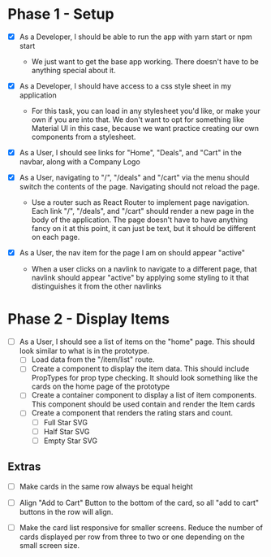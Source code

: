 # Phase 1 - Setup

- [x] As a Developer, I should be able to run the app with yarn start or npm start
  - We just want to get the base app working. There doesn't have to be anything special about it.

- [x] As a Developer, I should have access to a css style sheet in my application
  -  For this task, you can load in any stylesheet you'd like, or make your own if you are into that. We don't want to opt for something like Material UI in this case, because we want practice creating our own components from a stylesheet.

- [x] As a User, I should see links for "Home", "Deals", and "Cart" in the navbar, along with a Company Logo

- [x] As a User, navigating to "/", "/deals" and "/cart" via the menu should switch the contents of the page. Navigating should not reload the page.
  - Use a router such as React Router to implement page navigation. Each link "/", "/deals", and "/cart" should render a new page in the body of the application. The page doesn't have to have anything fancy on it at this point, it can just be text, but it should be different on each page.

- [x] As a User, the nav item for the page I am on should appear "active"
  - When a user clicks on a navlink to navigate to a different page, that navlink should appear "active" by applying some styling to it that distinguishes it from the other navlinks


# Phase 2 - Display Items
- [ ] As a User, I should see a list of items on the "home" page. This should look similar to what is in the prototype.
  - [ ] Load data from the "/item/list" route.
  - [ ] Create a component to display the item data. This should include PropTypes for prop type checking. It should look something like the cards on the home page of the prototype
  - [ ] Create a container component to display a list of item components. This component should be used contain and render the Item cards
  - [ ] Create a component that renders the rating stars and count.
    - [ ] Full Star SVG
    - [ ] Half Star SVG
    - [ ] Empty Star SVG

## Extras
- [ ] Make cards in the same row always be equal height
- [ ] Align "Add to Cart" Button to the bottom of the card, so all "add to cart" buttons in the row will align.
- [ ] Make the card list responsive for smaller screens. Reduce the number of cards displayed per row from three to two or one depending on the small screen size.




  



